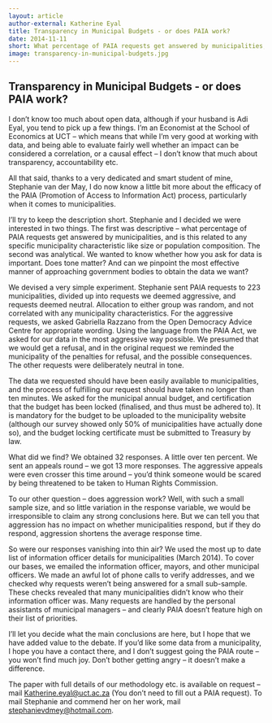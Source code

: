 ```yaml
---
layout: article
author-external: Katherine Eyal
title: Transparency in Municipal Budgets - or does PAIA work?
date: 2014-11-11
short: What percentage of PAIA requests get answered by municipalities, and is this related to any specific municipality characteristic like size or population composition. Secondly, is how you ask for data important?
image: transparency-in-municipal-budgets.jpg
---
```


## Transparency in Municipal Budgets - or does PAIA work?

I don’t know too much about open data, although if your husband is Adi Eyal, you tend to pick up a few things. I’m an Economist at the School of Economics at UCT – which means that while I’m very good at working with data, and being able to evaluate fairly well whether an impact can be considered a correlation, or a causal effect – I don’t know that much about transparency, accountability etc.

All that said, thanks to a very dedicated and smart student of mine, Stephanie van der May, I do now know a little bit more about the efficacy of the PAIA (Promotion of Access to Information Act) process, particularly when it comes to municipalities.

I’ll try to keep the description short. Stephanie and I decided we were interested in two things. The first was descriptive – what percentage of PAIA requests get answered by municipalities, and is this related to any specific municipality characteristic like size or population composition. The second was analytical. We wanted to know whether how you ask for data is important. Does tone matter? And can we pinpoint the most effective manner of approaching government bodies to obtain the data we want?

We devised a very simple experiment. Stephanie sent PAIA requests to 223 municipalities, divided up into requests we deemed aggressive, and requests deemed neutral. Allocation to either group was random, and not correlated with any municipality characteristics. For the aggressive requests, we asked Gabriella Razzano from the Open Democracy Advice Centre for appropriate wording. Using the language from the PAIA Act, we asked for our data in the most aggressive way possible. We presumed that we would get a refusal, and in the original request we reminded the municipality of the penalties for refusal, and the possible consequences. The other requests were deliberately neutral in tone.

The data we requested should have been easily available to municipalities, and the process of fulfilling our request should have taken no longer than ten minutes. We asked for the municipal annual budget, and certification that the budget has been locked (finalised, and thus must be adhered to). It is mandatory for the budget to be uploaded to the municipality website (although our survey showed only 50% of municipalities have actually done so), and the budget locking certificate must be submitted to Treasury by law.

What did we find? We obtained 32 responses. A little over ten percent. We sent an appeals round – we got 13 more responses. The aggressive appeals were even crosser this time around – you’d think someone would be scared by being threatened to be taken to Human Rights Commission.

To our other question – does aggression work? Well, with such a small sample size, and so little variation in the response variable, we would be irresponsible to claim any strong conclusions here. But we can tell you that aggression has no impact on whether municipalities respond, but if they do respond, aggression shortens the average response time.

So were our responses vanishing into thin air? We used the most up to date list of information officer details for municipalities (March 2014). To cover our bases, we emailed the information officer, mayors, and other municipal officers. We made an awful lot of phone calls to verify addresses, and we checked why requests weren’t being answered for a small sub-sample. These checks revealed that many municipalities didn’t know who their information officer was. Many requests are handled by the personal assistants of municipal managers – and clearly PAIA doesn’t feature high on their list of priorities.

I’ll let you decide what the main conclusions are here, but I hope that we have added value to the debate. If you’d like some data from a municipality, I hope you have a contact there, and I don’t suggest going the PAIA route – you won’t find much joy. Don’t bother getting angry – it doesn’t make a difference.

The paper with full details of our methodology etc. is available on request – mail Katherine.eyal@uct.ac.za (You don’t need to fill out a PAIA request). To mail Stephanie and commend her on her work, mail stephanievdmey@hotmail.com.